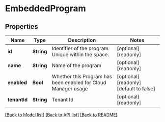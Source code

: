 # EmbeddedProgram

## Properties
Name | Type | Description | Notes
------------ | ------------- | ------------- | -------------
**id** | **String** | Identifier of the program. Unique within the space. | [optional] [readonly] 
**name** | **String** | Name of the program | [optional] [readonly] 
**enabled** | **Bool** | Whether this Program has been enabled for Cloud Manager usage | [optional] [readonly] [default to false]
**tenantId** | **String** | Tenant Id | [optional] [readonly] 

[[Back to Model list]](../README.md#documentation-for-models) [[Back to API list]](../README.md#documentation-for-api-endpoints) [[Back to README]](../README.md)


